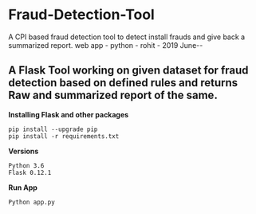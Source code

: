 # Fraud-Detection-Tool
A CPI based fraud detection tool to detect install frauds and give back a summarized report.
web app - python - rohit - 2019 June--
## A Flask Tool working on given dataset for fraud detection based on defined rules and returns Raw and summarized report of the same.

**Installing Flask and other packages**

```
pip install --upgrade pip
pip install -r requirements.txt
```

**Versions**

```
Python 3.6
Flask 0.12.1

```

**Run App**

```
Python app.py

```
